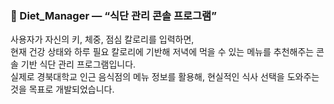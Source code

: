 ### 🥗 Diet_Manager — “식단 관리 콘솔 프로그램”  

사용자가 자신의 키, 체중, 점심 칼로리를 입력하면,  
현재 건강 상태와 하루 필요 칼로리에 기반해 저녁에 먹을 수 있는 메뉴를 추천해주는 콘솔 기반 식단 관리 프로그램입니다.  
실제로 경북대학교 인근 음식점의 메뉴 정보를 활용해, 현실적인 식사 선택을 도와주는 것을 목표로 개발되었습니다.  
